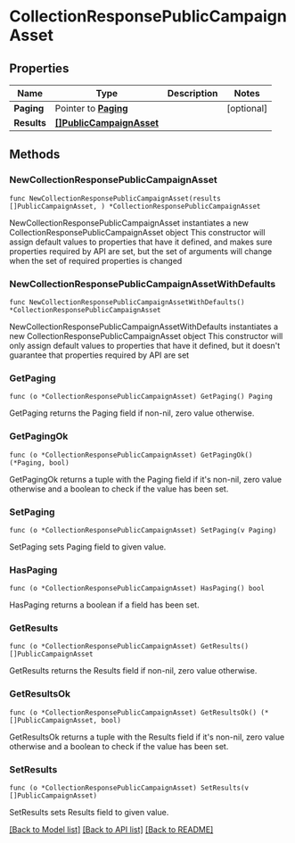 # CollectionResponsePublicCampaignAsset

## Properties

Name | Type | Description | Notes
------------ | ------------- | ------------- | -------------
**Paging** | Pointer to [**Paging**](Paging.md) |  | [optional] 
**Results** | [**[]PublicCampaignAsset**](PublicCampaignAsset.md) |  | 

## Methods

### NewCollectionResponsePublicCampaignAsset

`func NewCollectionResponsePublicCampaignAsset(results []PublicCampaignAsset, ) *CollectionResponsePublicCampaignAsset`

NewCollectionResponsePublicCampaignAsset instantiates a new CollectionResponsePublicCampaignAsset object
This constructor will assign default values to properties that have it defined,
and makes sure properties required by API are set, but the set of arguments
will change when the set of required properties is changed

### NewCollectionResponsePublicCampaignAssetWithDefaults

`func NewCollectionResponsePublicCampaignAssetWithDefaults() *CollectionResponsePublicCampaignAsset`

NewCollectionResponsePublicCampaignAssetWithDefaults instantiates a new CollectionResponsePublicCampaignAsset object
This constructor will only assign default values to properties that have it defined,
but it doesn't guarantee that properties required by API are set

### GetPaging

`func (o *CollectionResponsePublicCampaignAsset) GetPaging() Paging`

GetPaging returns the Paging field if non-nil, zero value otherwise.

### GetPagingOk

`func (o *CollectionResponsePublicCampaignAsset) GetPagingOk() (*Paging, bool)`

GetPagingOk returns a tuple with the Paging field if it's non-nil, zero value otherwise
and a boolean to check if the value has been set.

### SetPaging

`func (o *CollectionResponsePublicCampaignAsset) SetPaging(v Paging)`

SetPaging sets Paging field to given value.

### HasPaging

`func (o *CollectionResponsePublicCampaignAsset) HasPaging() bool`

HasPaging returns a boolean if a field has been set.

### GetResults

`func (o *CollectionResponsePublicCampaignAsset) GetResults() []PublicCampaignAsset`

GetResults returns the Results field if non-nil, zero value otherwise.

### GetResultsOk

`func (o *CollectionResponsePublicCampaignAsset) GetResultsOk() (*[]PublicCampaignAsset, bool)`

GetResultsOk returns a tuple with the Results field if it's non-nil, zero value otherwise
and a boolean to check if the value has been set.

### SetResults

`func (o *CollectionResponsePublicCampaignAsset) SetResults(v []PublicCampaignAsset)`

SetResults sets Results field to given value.



[[Back to Model list]](../README.md#documentation-for-models) [[Back to API list]](../README.md#documentation-for-api-endpoints) [[Back to README]](../README.md)


